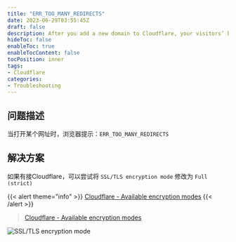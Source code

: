 ```yaml
---
title: "ERR_TOO_MANY_REDIRECTS"
date: 2023-06-29T03:55:45Z
draft: false
description: After you add a new domain to Cloudflare, your visitors’ browsers might display ERR_TOO_MANY_REDIRECTS or The page isn’t redirecting properly errors. 
hideToc: false
enableToc: true
enableTocContent: false
tocPosition: inner
tags:
- Cloudflare
categories:
- Troubleshooting
---
```


## 问题描述

当打开某个网址时，浏览器提示：`ERR_TOO_MANY_REDIRECTS`

## 解决方案

如果有接Cloudflare，可以尝试将 `SSL/TLS encryption mode` 修改为 `Full (strict)`

{{< alert theme="info" >}}
[Cloudflare - Available encryption modes](https://developers.cloudflare.com/ssl/origin-configuration/ssl-modes/#available-encryption-modes)
{{< /alert >}}

> <a href="https://developers.cloudflare.com/ssl/origin-configuration/ssl-modes/#available-encryption-modes" target="_blank">Cloudflare - Available encryption modes</a>

<img src='/images/posts/cloudflare_ssltls_encryption_mode.png' alt='SSL/TLS encryption mode'>
